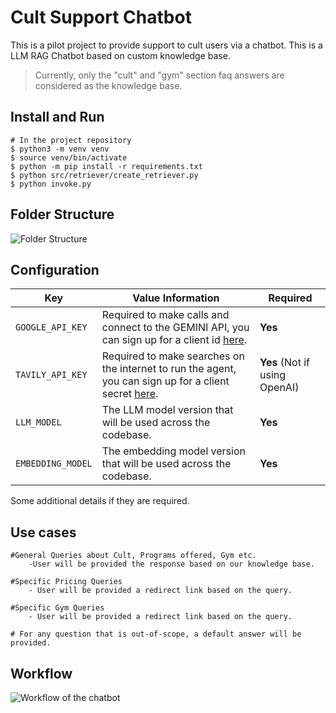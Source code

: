 # Cult Support Chatbot

This is a pilot project to provide support to cult users via a chatbot. This is a LLM RAG Chatbot based on custom knowledge base.

> Currently, only the "cult" and "gym" section faq answers are considered as the knowledge base.

## Install and Run
```
# In the project repository
$ python3 -m venv venv
$ source venv/bin/activate
$ python -m pip install -r requirements.txt
$ python src/retriever/create_retriever.py
$ python invoke.py
```

## Folder Structure

![Folder Structure](https://i.ibb.co/bHS7KyS/Screenshot-2024-05-17-at-1-41-52-PM.jpg)

## Configuration 


| Key  | Value Information | Required |
| ------------- | ------------- | ------------- |
| `GOOGLE_API_KEY`  | Required to make calls and connect to the GEMINI API, you can sign up for a client id [here](https://aistudio.google.com/app/apikey).  | **Yes** |
| `TAVILY_API_KEY`  | Required to make searches on the internet to run the agent, you can sign up for a client secret [here](https://app.tavily.com/sign-in).  | **Yes** (Not if using OpenAI)|
| `LLM_MODEL`  | The LLM model version that will be used across the codebase.  | **Yes** |
| `EMBEDDING_MODEL`  | The embedding model version that will be used across the codebase.  | **Yes** |


Some additional details if they are required.


## Use cases

```
#General Queries about Cult, Programs offered, Gym etc.
	-User will be provided the response based on our knowledge base.
 
#Specific Pricing Queries
	- User will be provided a redirect link based on the query.

#Specific Gym Queries
	- User will be provided a redirect link based on the query.
    
# For any question that is out-of-scope, a default answer will be provided.
```

## Workflow

![Workflow of the chatbot](https://i.ibb.co/6vCKFw6/image.png)
